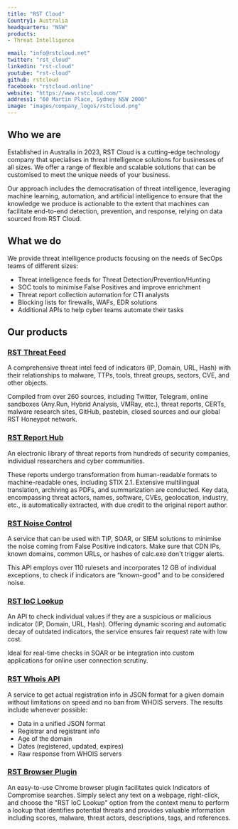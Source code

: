 ```yaml
---
title: "RST Cloud"
Country1: Australia
headquarters: "NSW"
products:
- Threat Intelligence

email: "info@rstcloud.net"
twitter: "rst_cloud"
linkedin: "rst-cloud"
youtube: "rst-cloud"
github: rstcloud
facebook: "rstcloud.online"
website: "https://www.rstcloud.com/"
address1: "60 Martin Place, Sydney NSW 2000"
image: "images/company_logos/rstcloud.png"
---
```


## Who we are

Established in Australia in 2023, RST Cloud is a cutting-edge technology company that specialises in threat intelligence solutions for businesses of all sizes. We offer a range of flexible and scalable solutions that can be customised to meet the unique needs of your business.

Our approach includes the democratisation of threat intelligence, leveraging machine learning, automation, and artificial intelligence to ensure that the knowledge we produce is actionable to the extent that machines can facilitate end-to-end detection, prevention, and response, relying on data sourced from RST Cloud. 


## What we do

We provide threat intelligence products focusing on the needs of SecOps teams of different sizes:
 - Threat intelligence feeds for Threat Detection/Prevention/Hunting
 - SOC tools to minimise False Positives and improve enrichment
 - Threat report collection automation for CTI analysts
 - Blocking lists for firewalls, WAFs, EDR solutions
 - Additional APIs to help cyber teams automate their tasks


## Our products

### [RST Threat Feed](https://www.rstcloud.com/rst-threat-feed/)

A comprehensive threat intel feed of indicators (IP, Domain, URL, Hash) with their relationships to malware, TTPs, tools, threat groups, sectors, CVE, and other objects.

Compiled from over 260 sources, including Twitter, Telegram, online sandboxes (Any.Run, Hybrid Analysis, VMRay, etc.), threat reports, CERTs, malware research sites, GitHub, pastebin, closed sources and our global RST Honeypot network.


### [RST Report Hub](https://www.rstcloud.com/rst-report-hub/)

An electronic library of threat reports from hundreds of security companies, individual researchers and cyber communities. 

These reports undergo transformation from human-readable formats to machine-readable ones, including STIX 2.1. Extensive multilingual translation, archiving as PDFs, and summarization are conducted. Key data, encompassing threat actors, names, software, CVEs, geolocation, industry, etc., is automatically extracted, with due credit to the original report author.


### [RST Noise Control](https://www.rstcloud.com/rst-noise-control/)

A service that can be used with TIP, SOAR, or SIEM solutions to minimise the noise coming from False Positive indicators. Make sure that CDN IPs, known domains, common URLs, or hashes of calc.exe don't trigger alerts.

This API employs over 110 rulesets and incorporates 12 GB of individual exceptions, to check if indicators are “known-good” and to be considered noise.


### [RST IoC Lookup](https://www.rstcloud.com/rst-ioc-lookup/)

An API to check individual values if they are a suspicious or malicious indicator (IP, Domain, URL, Hash). Offering dynamic scoring and automatic decay of outdated indicators, the service ensures fair request rate with low cost.

Ideal for real-time checks in SOAR or be integration into custom applications for online user connection scrutiny.


### [RST Whois API](https://www.rstcloud.com/rst-whois-api/)

A service to get actual registration info in JSON format for a given domain without limitations on speed and no ban from WHOIS servers. The results include whenever possible:
 - Data in a unified JSON format
 - Registrar and registrant info
 - Age of the domain
 - Dates (registered, updated, expires)
 - Raw response from WHOIS servers


### [RST Browser Plugin](https://chrome.google.com/webstore/detail/rst-threat-feed-lookup/hkmnjjegighdiojodphipafmkhlgcpba)

An easy-to-use Chrome browser plugin facilitates quick Indicators of Compromise searches. Simply select any text on a webpage, right-click, and choose the "RST IoC Lookup" option from the context menu to perform a lookup that identifies potential threats and provides valuable information including scores, malware, threat actors, descriptions, tags, and references.
